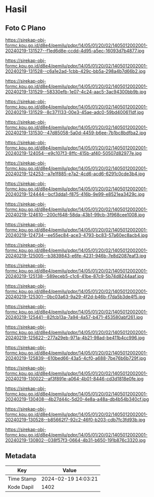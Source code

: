 # Hasil

## Foto C Plano

https://sirekap-obj-formc.kpu.go.id/d8e4/pemilu/pdpr/14/05/01/20/02/1405012002001-20240219-131527--f1ed6d8e-ccdd-4d95-a5ec-16093d7b4877.jpg

https://sirekap-obj-formc.kpu.go.id/d8e4/pemilu/pdpr/14/05/01/20/02/1405012002001-20240219-131528--c6a1e2ad-1cbb-429c-bb5a-298a4b7d66b2.jpg

https://sirekap-obj-formc.kpu.go.id/d8e4/pemilu/pdpr/14/05/01/20/02/1405012002001-20240219-131529--58330efb-1e07-4c24-aac5-3ac94300bb9b.jpg

https://sirekap-obj-formc.kpu.go.id/d8e4/pemilu/pdpr/14/05/01/20/02/1405012002001-20240219-131529--8c371133-00e3-45ae-adc0-59bd400611df.jpg

https://sirekap-obj-formc.kpu.go.id/d8e4/pemilu/pdpr/14/05/01/20/02/1405012002001-20240219-131530--47d85058-5a0d-4459-b6ee-7b1bc8bdfba2.jpg

https://sirekap-obj-formc.kpu.go.id/d8e4/pemilu/pdpr/14/05/01/20/02/1405012002001-20240219-124054--e9c107f3-8ffc-415b-af40-50507d82977e.jpg

https://sirekap-obj-formc.kpu.go.id/d8e4/pemilu/pdpr/14/05/01/20/02/1405012002001-20240219-124253--a7e1f885-e7a2-4cd6-acd6-6291c0cde3b4.jpg

https://sirekap-obj-formc.kpu.go.id/d8e4/pemilu/pdpr/14/05/01/20/02/1405012002001-20240219-124444--bcf3dda1-f875-416b-9e99-e8521ea3429c.jpg

https://sirekap-obj-formc.kpu.go.id/d8e4/pemilu/pdpr/14/05/01/20/02/1405012002001-20240219-124610--200cf648-58da-43b1-99cb-3f968cee1008.jpg

https://sirekap-obj-formc.kpu.go.id/d8e4/pemilu/pdpr/14/05/01/20/02/1405012002001-20240219-124734--ee55ec84-ace3-4793-bc83-57a60ec8acb4.jpg

https://sirekap-obj-formc.kpu.go.id/d8e4/pemilu/pdpr/14/05/01/20/02/1405012002001-20240219-125005--b3839843-e6fe-4231-946b-7e8d2087eaf3.jpg

https://sirekap-obj-formc.kpu.go.id/d8e4/pemilu/pdpr/14/05/01/20/02/1405012002001-20240219-125138--589eceb5-c1c6-41be-87c9-5b74d8244aaf.jpg

https://sirekap-obj-formc.kpu.go.id/d8e4/pemilu/pdpr/14/05/01/20/02/1405012002001-20240219-125301--0bc03a63-9a29-4f2d-b46b-f7da5b3de4f5.jpg

https://sirekap-obj-formc.kpu.go.id/d8e4/pemilu/pdpr/14/05/01/20/02/1405012002001-20240219-125441--82fcb13a-7a94-4a57-b471-453580abf261.jpg

https://sirekap-obj-formc.kpu.go.id/d8e4/pemilu/pdpr/14/05/01/20/02/1405012002001-20240219-125622--277a29eb-971a-4b21-98ad-be411b4cc996.jpg

https://sirekap-obj-formc.kpu.go.id/d8e4/pemilu/pdpr/14/05/01/20/02/1405012002001-20240219-125839--610bed66-43a5-4cf0-a688-7be76b6b729f.jpg

https://sirekap-obj-formc.kpu.go.id/d8e4/pemilu/pdpr/14/05/01/20/02/1405012002001-20240219-130022--af3f891e-a064-4b01-8446-cd3d1818e0fe.jpg

https://sirekap-obj-formc.kpu.go.id/d8e4/pemilu/pdpr/14/05/01/20/02/1405012002001-20240219-130408--4b27d44c-5d20-4e8a-a48a-db4b54b340cf.jpg

https://sirekap-obj-formc.kpu.go.id/d8e4/pemilu/pdpr/14/05/01/20/02/1405012002001-20240219-130528--b85662f7-92c2-46f0-b203-cdb7fc3fd93b.jpg

https://sirekap-obj-formc.kpu.go.id/d8e4/pemilu/pdpr/14/05/01/20/02/1405012002001-20240219-130802--038f57f3-0664-4b31-b650-191b876c3320.jpg


## Metadata

| Key        | Value               |
| ---------- | ------------------- |
| Time Stamp | 2024-02-19 14:03:21 |
| Kode Dapil | 1402                |



